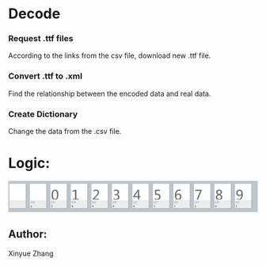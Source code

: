 # Decode

### Request .ttf files
 According to the links from the csv file, download new .ttf file.
 
### Convert .ttf to .xml
 Find the relationship between the encoded data and real data.
 
### Create Dictionary
 Change the data from the .csv file.
 
# Logic:
![TTF file](/Decode/WX20200822-141901@2x.png)


 
## Author:
 Xinyue Zhang

